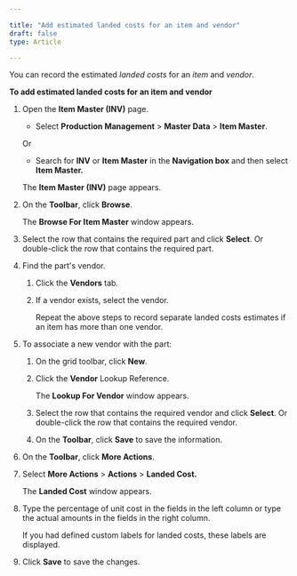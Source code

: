 ```yaml
---  

title: "Add estimated landed costs for an item and vendor"  
draft: false 
type: Article

---
```


You can record the estimated *landed costs* for an *item* and *vendor*.

**To add estimated landed costs for an item and vendor**

1.  Open the **Item Master (INV)** page.

    - Select **Production Management** > **Master Data** > **Item Master**.

    Or

    - Search for **INV** or **Item Master** in the **Navigation box** and then select **Item Master.**

    The **Item Master (INV)** page appears.

2.  On the **Toolbar**, click **Browse**.

    The **Browse For Item Master** window appears.

3.  Select the row that contains the required part and click **Select**. Or double-click the row that contains the required part.

4.  Find the part's vendor.

    1.  Click the **Vendors** tab.

    2.  If a vendor exists, select the vendor.

        Repeat the above steps to record separate landed costs estimates if an item has more than one vendor.

5.  To associate a new vendor with the part:

    1.  On the grid toolbar, click **New**.

    2.  Click the **Vendor** Lookup Reference.

        The **Lookup For Vendor** window appears.

    3.  Select the row that contains the required vendor and click **Select**. Or double-click the row that contains the required vendor.

    4.  On the **Toolbar**, click **Save** to save the information.

6.  On the **Toolbar**, click **More Actions**.

7.  Select **More Actions** > **Actions** > **Landed Cost.**

    The **Landed Cost** window appears.

8.  Type the percentage of unit cost in the fields in the left column or type the actual amounts in the fields in the right column.

    If you had defined custom labels for landed costs, these labels are displayed.

9.  Click **Save** to save the changes.
